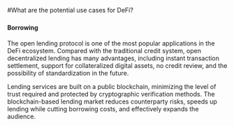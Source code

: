#What are the potential use cases for DeFi?

### &#x20;<a href="#header-4" id="header-4"></a>

#### Borrowing <a href="#borrowing-and-lending" id="borrowing-and-lending"></a>

The open lending protocol is one of the most popular applications in the DeFi ecosystem. Compared with the traditional credit system, open decentralized lending has many advantages, including instant transaction settlement, support for collateralized digital assets, no credit review, and the possibility of standardization in the future.

Lending services are built on a public blockchain, minimizing the level of trust required and protected by cryptographic verification methods. The blockchain-based lending market reduces counterparty risks, speeds up lending while cutting borrowing costs, and effectively expands the audience.